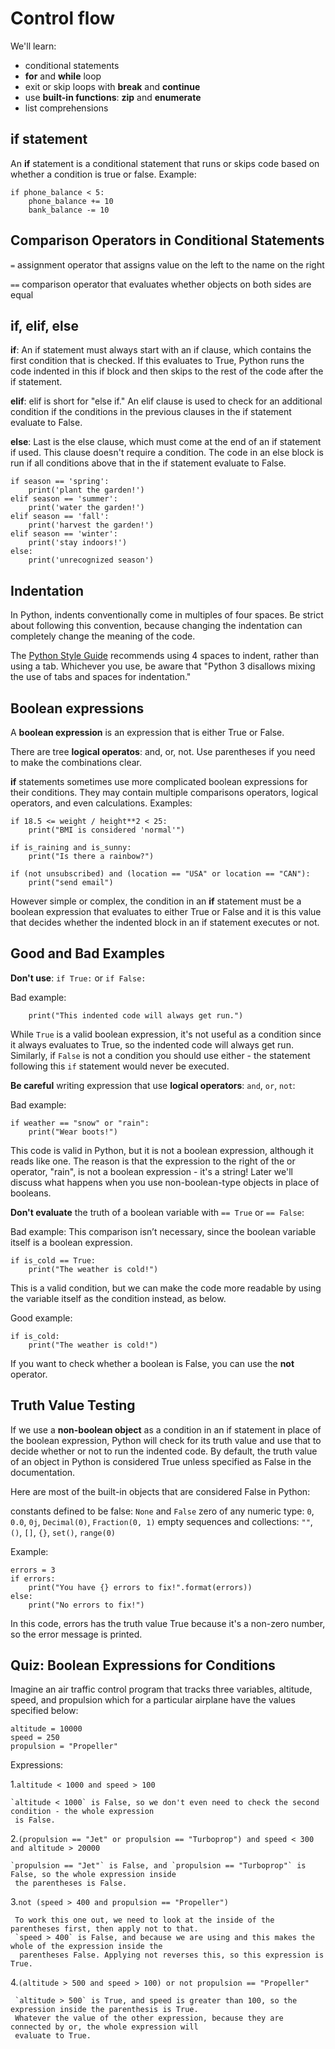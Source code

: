 # Control flow

We'll learn:
* conditional statements
* **for** and **while** loop 
* exit or skip loops with **break** and **continue**
* use **built-in functions**: **zip** and **enumerate**
* list comprehensions

## **if** statement

An **if** statement is a conditional statement that runs or skips code based on whether a condition is true or false. Example:

```
if phone_balance < 5:
    phone_balance += 10
    bank_balance -= 10
```

## Comparison Operators in Conditional Statements

`=` assignment operator that assigns value on the left to the name on the right

`==` comparison operator that evaluates whether objects on both sides are equal

## **if**, **elif**, **else**

**if**: An if statement must always start with an if clause, which contains the first condition that is checked. If this evaluates to True, Python runs the code indented in this if block and then skips to the rest of the code after the if statement.

**elif**: elif is short for "else if." An elif clause is used to check for an additional condition if the conditions in the previous clauses in the if statement evaluate to False.

**else**: Last is the else clause, which must come at the end of an if statement if used. This clause doesn't require a condition. The code in an else block is run if all conditions above that in the if statement evaluate to False.

```
if season == 'spring':
    print('plant the garden!')
elif season == 'summer':
    print('water the garden!')
elif season == 'fall':
    print('harvest the garden!')
elif season == 'winter':
    print('stay indoors!')
else:
    print('unrecognized season')
```

## Indentation

In Python, indents conventionally come in multiples of four spaces. Be strict about following this convention, because changing the indentation can completely change the meaning of the code.

The [Python Style Guide](https://www.python.org/dev/peps/pep-0008/#tabs-or-spaces) recommends using 4 spaces to indent, rather than using a tab. Whichever you use, be aware that "Python 3 disallows mixing the use of tabs and spaces for indentation."

## Boolean expressions

A **boolean expression** is an expression that is either True or False.

There are tree **logical operatos**: and, or, not. Use parentheses if you need to make the combinations clear.

**if** statements sometimes use more complicated boolean expressions for their conditions. They may contain multiple comparisons operators, logical operators, and even calculations. Examples:

```
if 18.5 <= weight / height**2 < 25:
    print("BMI is considered 'normal'")

if is_raining and is_sunny:
    print("Is there a rainbow?")

if (not unsubscribed) and (location == "USA" or location == "CAN"):
    print("send email")
```

However simple or complex, the condition in an **if** statement must be a boolean expression that evaluates to either True or False and it is this value that decides whether the indented block in an if statement executes or not.

## Good and Bad Examples 

**Don't use**: `if True:` or `if False:`

Bad example:
```if True:
    print("This indented code will always get run.")
```    
While `True` is a valid boolean expression, it's not useful as a condition since it always evaluates to True, so the indented code will always get run. Similarly, if `False` is not a condition you should use either - the statement following this `if` statement would never be executed.


**Be careful** writing expression that use **logical operators**: `and`, `or`, `not`:

Bad example:
```
if weather == "snow" or "rain":
    print("Wear boots!")
```
This code is valid in Python, but it is not a boolean expression, although it reads like one. The reason is that the expression to the right of the or operator, "rain", is not a boolean expression - it's a string! Later we'll discuss what happens when you use non-boolean-type objects in place of booleans.


**Don't evaluate** the truth of a boolean variable with `== True` or `== False`:

Bad example:
This comparison isn’t necessary, since the boolean variable itself is a boolean expression.
```
if is_cold == True:
    print("The weather is cold!")
```
This is a valid condition, but we can make the code more readable by using the variable itself as the condition instead, as below.

Good example:
```
if is_cold:
    print("The weather is cold!")
```    

If you want to check whether a boolean is False, you can use the **not** operator.

## Truth Value Testing
If we use a **non-boolean object** as a condition in an if statement in place of the boolean expression, Python will check for its truth value and use that to decide whether or not to run the indented code. By default, the truth value of an object in Python is considered True unless specified as False in the documentation.

Here are most of the built-in objects that are considered False in Python:

constants defined to be false: `None` and `False`
zero of any numeric type: `0`, `0.0`, `0j`, `Decimal(0)`, `Fraction(0, 1)`
empty sequences and collections: `""`, `()`, `[]`, `{}`, `set()`, `range(0)`

Example:
```
errors = 3
if errors:
    print("You have {} errors to fix!".format(errors))
else:
    print("No errors to fix!")
```
In this code, errors has the truth value True because it's a non-zero number, so the error message is printed.

## Quiz: Boolean Expressions for Conditions

Imagine an air traffic control program that tracks three variables, altitude,
speed, and propulsion which for a particular airplane have the values
specified below:
```
altitude = 10000
speed = 250
propulsion = "Propeller"
```
Expressions: 

1.`altitude < 1000 and speed > 100` 

    `altitude < 1000` is False, so we don't even need to check the second condition - the whole expression
     is False.


2.`(propulsion == "Jet" or propulsion == "Turboprop") and speed < 300 and altitude > 20000 `

    `propulsion == "Jet"` is False, and `propulsion == "Turboprop"` is False, so the whole expression inside
     the parentheses is False.


3.`not (speed > 400 and propulsion == "Propeller") `

     To work this one out, we need to look at the inside of the parentheses first, then apply not to that.
     `speed > 400` is False, and because we are using and this makes the whole of the expression inside the
      parentheses False. Applying not reverses this, so this expression is True.



4.`(altitude > 500 and speed > 100) or not propulsion == "Propeller" `

     `altitude > 500` is True, and speed is greater than 100, so the expression inside the parenthesis is True.
     Whatever the value of the other expression, because they are connected by or, the whole expression will
     evaluate to True.
